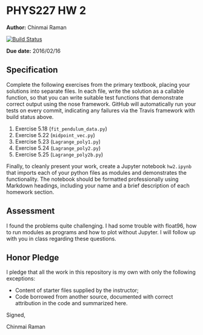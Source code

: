 # PHYS227 HW 2

**Author:** Chinmai Raman

[![Build Status](https://travis-ci.org/chapman-phys227-2016s/hw-2-YOURNAME.svg?branch=master)](https://travis-ci.org/chapman-phys227-2016s/hw-2-ChinmaiRaman)

**Due date:** 2016/02/16

## Specification

Complete the following exercises from the primary textbook, placing your solutions into separate files. In each file, write the solution as a callable function, so that you can write suitable test functions that demonstrate correct output using the nose framework. GitHub will automatically run your tests on every commit, indicating any failures via the Travis framework with build status above.

1. Exercise 5.18 (```fit_pendulum_data.py```)
1. Exercise 5.22 (```midpoint_vec.py```)
1. Exercise 5.23 (```Lagrange_poly1.py```)
1. Exercise 5.24 (```Lagrange_poly2.py```)
1. Exercise 5.25 (```Lagrange_poly2b.py```)

Finally, to cleanly present your work, create a Jupyter notebook ```hw2.ipynb``` that imports each of your python files as modules and demonstrates the functionality. The notebook should be formatted professionally using Markdown headings, including your name and a brief description of each homework section.

## Assessment

I found the problems quite challenging. I had some trouble with float96, how to run modules as programs and how to plot without Jupyter. I will follow up with you in class regarding these questions.

## Honor Pledge

I pledge that all the work in this repository is my own with only the following exceptions:

* Content of starter files supplied by the instructor;
* Code borrowed from another source, documented with correct attribution in the code and summarized here.

Signed,

Chinmai Raman
